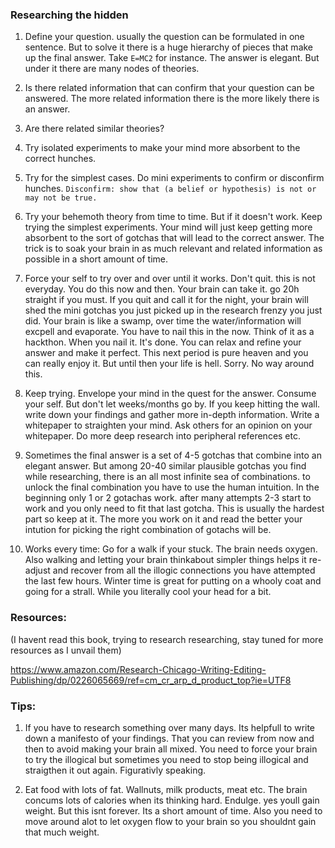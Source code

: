 ### Researching the hidden


1. Define your question. usually the question can be formulated in one sentence. But to solve it there is a huge hierarchy of pieces that make up the final answer. Take `E=MC2` for instance. The answer is elegant. But under it there are many nodes of theories. 

2. Is there related information that can confirm that your question can be answered. The more related information there is the more likely there is an answer.

3. Are there related similar theories?

4. Try isolated experiments to make your mind more absorbent to the correct hunches. 

5. Try for the simplest cases. Do mini experiments to confirm or disconfirm hunches. `Disconfirm: show that (a belief or hypothesis) is not or may not be true.`

6. Try your behemoth theory from time to time. But if it doesn't work. Keep trying the simplest experiments. Your mind will just keep getting more absorbent to the sort of gotchas that will lead to the correct answer. The trick is to soak your brain in as much relevant and related information as possible in a short amount of time. 

7. Force your self to try over and over until it works. Don't quit. this is not everyday. You do this now and then. Your brain can take it. go 20h straight if you must. If you quit and call it for the night, your brain will shed the mini gotchas you just picked up in the research frenzy you just did. Your brain is like a swamp, over time the water/information will excpell and evaporate. You have to nail this in the now. Think of it as a hackthon. When you nail it. It's done. You can relax and refine your answer and make it perfect. This next period is pure heaven and you can really enjoy it. But until then your life is hell. Sorry. No way around this.

8. Keep trying. Envelope your mind in the quest for the answer. Consume your self. But don't let weeks/months go by. If you keep hitting the wall. write down your findings and gather more in-depth information. Write a whitepaper to straighten your mind. Ask others for an opinion on your whitepaper. Do more deep research into peripheral references etc.

9. Sometimes the final answer is a set of 4-5 gotchas that combine into an elegant answer. But among 20-40 similar plausible gotchas you find while researching, there is an all most infinite sea of combinations. to unlock the final combination you have to use the human intuition. In the beginning only 1 or 2 gotachas work. after many attempts 2-3 start to work and you only need to fit that last gotcha. This is usually the hardest part so keep at it. The more you work on it and read the better your intution for picking the right combination of gotachs will be. 

10. Works every time: Go for a walk if your stuck. The brain needs oxygen. Also walking and letting your brain thinkabout simpler things helps it re-adjust and recover from all the illogic connections you have attempted the last few hours. Winter time is great for putting on a whooly coat and going for a strall. While you literally cool your head for a bit.


### Resources:
(I havent read this book, trying to research researching, stay tuned for more resources as I unvail them)

https://www.amazon.com/Research-Chicago-Writing-Editing-Publishing/dp/0226065669/ref=cm_cr_arp_d_product_top?ie=UTF8

### Tips:
1. If you have to research something over many days. Its helpfull to write down a manifesto of your findings. That you can review from now and then to avoid making your brain all mixed. You need to force your brain to try the illogical but sometimes you need to stop being illogical and straigthen it out again. Figurativly speaking.

2. Eat food with lots of fat. Wallnuts, milk products, meat etc. The brain concums lots of calories when its thinking hard. Endulge. yes youll gain weight. But this isnt forever. Its a short amount of time. Also you need to move around alot to let oxygen flow to your brain so you shouldnt gain that much weight. 
